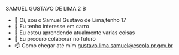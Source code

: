 SAMUEL GUSTAVO DE LIMA 2 B

- 👋 Oi, sou o Samuel Gustavo de Lima,tenho 17
- 👀 Eu tenho interesse em carro
- 🌱 Eu estou aprendendo atualmente varias coisas
- 💞️ Eu procuro colaborar no futuro
- 📫 Como chegar até mim gustavo.lima.samuel@escola.pr.gov.br

